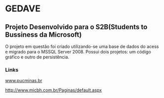 GEDAVE
======

<h2> Projeto Desenvolvido para o S2B(Students to Bussiness da Microsoft) </h2>
<p>O projeto em questão foi criado utilizando-se uma base de dados do acess e migrado para o MSSQL Server 2008.
Possui dois projetos: um código gráfico e outro de persistência.</p>

<h3> Links</h3>
<p><a href=http://www.pucminas.br>www.pucminas.br</a></p>

<p><a href=http://www.micbh.com.br/Paginas/default.aspx> http://www.micbh.com.br/Paginas/default.aspx</p>
